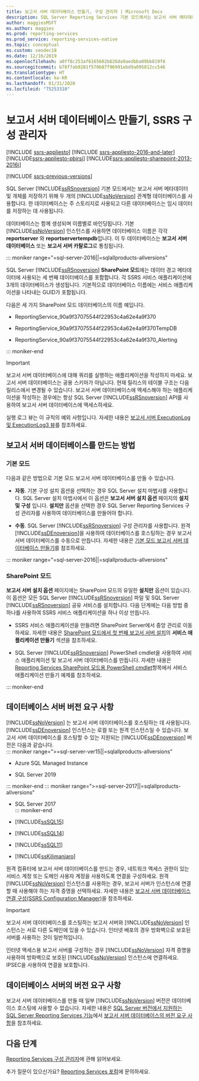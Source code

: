 ```yaml
---
title: 보고서 서버 데이터베이스 만들기, 구성 관리자 | Microsoft Docs
description: SQL Server Reporting Services 기본 모드에서는 보고서 서버 메타데이터 및 개체를 저장하기 위해 두 개의 SQL Server 관계형 데이터베이스를 사용합니다. 한 데이터베이스는 주 스토리지로 사용되고 다른 데이터베이스는 임시 데이터를 저장하는 데 사용됩니다.
author: maggiesMSFT
ms.author: maggies
ms.prod: reporting-services
ms.prod_service: reporting-services-native
ms.topic: conceptual
ms.custom: seodec18
ms.date: 12/16/2019
ms.openlocfilehash: a0ff8c253af6165602b626da9aedbba09bb819f8
ms.sourcegitcommit: b78f7ab9281f570b87f96991ebd9a095812cc546
ms.translationtype: HT
ms.contentlocale: ko-KR
ms.lasthandoff: 01/31/2020
ms.locfileid: "75253310"
---
```

# <a name="create-a-report-server-database-ssrs-configuration-manager"></a>보고서 서버 데이터베이스 만들기, SSRS 구성 관리자  

[!INCLUDE [ssrs-appliesto](../../includes/ssrs-appliesto.md)] [!INCLUDE [ssrs-appliesto-2016-and-later](../../includes/ssrs-appliesto-2016-and-later.md)] [!INCLUDE[ssrs-appliesto-pbirsi](../../includes/ssrs-appliesto-pbirs.md)] [!INCLUDE[ssrs-appliesto-sharepoint-2013-2016i](../../includes/ssrs-appliesto-sharepoint-2013-2016.md)]

[!INCLUDE [ssrs-previous-versions](../../includes/ssrs-previous-versions.md)]

SQL Server [!INCLUDE[ssRSnoversion](../../includes/ssrsnoversion-md.md)] 기본 모드에서는 보고서 서버 메타데이터 및 개체를 저장하기 위해 두 개의 [!INCLUDE[ssNoVersion](../../includes/ssnoversion-md.md)] 관계형 데이터베이스를 사용합니다. 한 데이터베이스는 주 스토리지로 사용되고 다른 데이터베이스는 임시 데이터를 저장하는 데 사용됩니다. 

데이터베이스는 함께 생성되며 이름별로 바인딩됩니다. 기본 [!INCLUDE[ssNoVersion](../../includes/ssnoversion-md.md)] 인스턴스를 사용하면 데이터베이스 이름은 각각 **reportserver** 와 **reportservertempdb**입니다. 이 두 데이터베이스는 **보고서 서버 데이터베이스** 또는 **보고서 서버 카탈로그**로 통칭됩니다.

::: moniker range="=sql-server-2016||=sqlallproducts-allversions"

SQL Server [!INCLUDE[ssRSnoversion](../../includes/ssrsnoversion-md.md)] **SharePoint 모드**에는 데이터 경고 메타데이터에 사용되는 세 번째 데이터베이스를 포함합니다. 각 SSRS 서비스 애플리케이션에 3개의 데이터베이스가 생성됩니다. 기본적으로 데이터베이스 이름에는 서비스 애플리케이션을 나타내는 GUID가 포함됩니다. 

다음은 세 가지 SharePoint 모드 데이터베이스의 이름 예입니다.

- ReportingService_90a9f37075544f22953c4a62e4a9f370  
  
- ReportingService_90a9f37075544f22953c4a62e4a9f370TempDB  
  
- ReportingService_90a9f37075544f22953c4a62e4a9f370_Alerting  

::: moniker-end
  
> [!IMPORTANT]  
> 보고서 서버 데이터베이스에 대해 쿼리를 실행하는 애플리케이션을 작성하지 마세요. 보고서 서버 데이터베이스는 공용 스키마가 아닙니다. 현재 릴리스의 테이블 구조는 다음 릴리스에서 변경될 수 있습니다. 보고서 서버 데이터베이스에 액세스해야 하는 애플리케이션을 작성하는 경우에는 항상 SQL Server [!INCLUDE[ssRSnoversion](../../includes/ssrsnoversion-md.md)] API를 사용하여 보고서 서버 데이터베이스에 액세스하세요.  
>
> 실행 로그 뷰는 이 규칙의 예외 사항입니다. 자세한 내용은 [보고서 서버 ExecutionLog 및 ExecutionLog3 뷰](../../reporting-services/report-server/report-server-executionlog-and-the-executionlog3-view.md)를 참조하세요.  
  
## <a name="ways-to-create-the-report-server-database"></a>보고서 서버 데이터베이스를 만드는 방법

 ### <a name="native-mode"></a>기본 모드
 다음과 같은 방법으로 기본 모드 보고서 서버 데이터베이스를 만들 수 있습니다.  
  
- **자동**. 기본 구성 설치 옵션을 선택하는 경우 SQL Server 설치 마법사를 사용합니다. SQL Server 설치 마법사에서 이 옵션은 **보고서 서버 설치 옵션** 페이지의 **설치 및 구성** 입니다. **설치만** 옵션을 선택한 경우 SQL Server Reporting Services 구성 관리자를 사용하여 데이터베이스를 만들어야 합니다.  
  
- **수동**. SQL Server [!INCLUDE[ssRSnoversion](../../includes/ssrsnoversion-md.md)] 구성 관리자를 사용합니다. 원격 [!INCLUDE[ssDEnoversion](../../includes/ssdenoversion-md.md)]을 사용하여 데이터베이스를 호스팅하는 경우 보고서 서버 데이터베이스를 수동으로 만듭니다. 자세한 내용은 [기본 모드 보고서 서버 데이터베이스 만들기](../../reporting-services/install-windows/ssrs-report-server-create-a-native-mode-report-server-database.md)를 참조하세요.  

::: moniker range="=sql-server-2016||=sqlallproducts-allversions"
  
### <a name="sharepoint-mode"></a>SharePoint 모드 
**보고서 서버 설치 옵션** 페이지에는 SharePoint 모드의 유일한 **설치만** 옵션이 있습니다. 이 옵션은 모든 SQL Server [!INCLUDE[ssRSnoversion](../../includes/ssrsnoversion-md.md)] 파일 및 SQL Server [!INCLUDE[ssRSnoversion](../../includes/ssrsnoversion-md.md)] 공유 서비스를 설치합니다. 다음 단계에는 다음 방법 중 하나를 사용하여 SSRS 서비스 애플리케이션을 하나 이상 만듭니다.  
  
- SSRS 서비스 애플리케이션을 만들려면 SharePoint Server에서 중앙 관리로 이동하세요. 자세한 내용은 [SharePoint 모드에서 첫 번째 보고서 서버 설치](../../reporting-services/install-windows/install-the-first-report-server-in-sharepoint-mode.md#bkmk_create_serrviceapplication)의 **서비스 애플리케이션 만들기** 섹션을 참조하세요.  
  
- SQL Server [!INCLUDE[ssRSnoversion](../../includes/ssrsnoversion-md.md)] PowerShell cmdlet을 사용하여 서비스 애플리케이션 및 보고서 서버 데이터베이스를 만듭니다. 자세한 내용은 [Reporting Services SharePoint 모드용 PowerShell cmdlet](../../reporting-services/report-server-sharepoint/powershell-cmdlets-for-reporting-services-sharepoint-mode.md)항목에서 서비스 애플리케이션 만들기 예제를 참조하세요.  

::: moniker-end
  
## <a name="database-server-version-requirements"></a>데이터베이스 서버 버전 요구 사항

 [!INCLUDE[ssNoVersion](../../includes/ssnoversion-md.md)] 는 보고서 서버 데이터베이스를 호스팅하는 데 사용됩니다. [!INCLUDE[ssDEnoversion](../../includes/ssdenoversion-md.md)] 인스턴스는 로컬 또는 원격 인스턴스일 수 있습니다. 보고서 서버 데이터베이스를 호스팅할 수 있는 지원되는 [!INCLUDE[ssDEnoversion](../../includes/ssdenoversion-md.md)] 버전은 다음과 같습니다.  
::: moniker range=">=sql-server-ver15||=sqlallproducts-allversions"

- Azure SQL Managed Instance

- SQL Server 2019

::: moniker-end
::: moniker range=">=sql-server-2017||=sqlallproducts-allversions"

- SQL Server 2017  
::: moniker-end

- [!INCLUDE[ssSQL15](../../includes/sssql15-md.md)]  
  
- [!INCLUDE[ssSQL14](../../includes/sssql14-md.md)]  
  
- [!INCLUDE[ssSQL11](../../includes/sssql11-md.md)]  
  
- [!INCLUDE[ssKilimanjaro](../../includes/sskilimanjaro-md.md)]  

원격 컴퓨터에 보고서 서버 데이터베이스를 만드는 경우, 네트워크 액세스 권한이 있는 서비스 계정 또는 도메인 사용자 계정을 사용하도록 연결을 구성하세요. 원격 [!INCLUDE[ssNoVersion](../../includes/ssnoversion-md.md)] 인스턴스를 사용하는 경우, 보고서 서버가 인스턴스에 연결할 때 사용해야 하는 자격 증명을 선택하세요. 자세한 내용은 [보고서 서버 데이터베이스 연결 구성&#40;SSRS Configuration Manager&#41;](../../reporting-services/install-windows/configure-a-report-server-database-connection-ssrs-configuration-manager.md)을 참조하세요.  
  
> [!IMPORTANT]  
> 보고서 서버 데이터베이스를 호스팅하는 보고서 서버와 [!INCLUDE[ssNoVersion](../../includes/ssnoversion-md.md)] 인스턴스는 서로 다른 도메인에 있을 수 있습니다. 인터넷 배포의 경우 방화벽으로 보호된 서버를 사용하는 것이 일반적입니다. 
>
> 인터넷 액세스용 보고서 서버를 구성하는 경우 [!INCLUDE[ssNoVersion](../../includes/ssnoversion-md.md)] 자격 증명을 사용하여 방화벽으로 보호된 [!INCLUDE[ssNoVersion](../../includes/ssnoversion-md.md)] 인스턴스에 연결하세요. IPSEC을 사용하여 연결을 보호합니다.  
  
## <a name="edition-requirements-for-a-database-server"></a>데이터베이스 서버의 버전 요구 사항 

 보고서 서버 데이터베이스를 만들 때 일부 [!INCLUDE[ssNoVersion](../../includes/ssnoversion-md.md)] 버전은 데이터베이스 호스팅에 사용할 수 없습니다. 자세한 내용은 [SQL Server 버전에서 지원하는 SQL Server Reporting Services 기능](../reporting-services-features-supported-by-the-editions-of-sql-server-2016.md)에서 [보고서 서버 데이터베이스의 버전 요구 사항](../reporting-services-features-supported-by-the-editions-of-sql-server-2016.md#edition-requirements-for-the-report-server-database)을 참조하세요.  

## <a name="next-steps"></a>다음 단계

[Reporting Services 구성 관리자](https://msdn.microsoft.com/63519ef4-e68a-42fb-9cf7-31228ea4e434)에 관해 읽어보세요.  

추가 질문이 있으신가요? [Reporting Services 포럼](https://go.microsoft.com/fwlink/?LinkId=620231)에 문의하세요.
